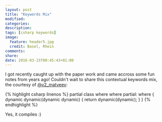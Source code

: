 ```yaml
---
layout: post
title: "Keywords Mix"
modified:
categories: 
description:
tags: [csharp keywords]
image:
  feature: header5.jpg
  credit: Basel, Rhein
comments:
share:
date: 2016-03-15T00:45:43+01:00
---
```

<style type="text/css">
	pre {
		width: 100%;
		border: none;
	}
	figure {
		padding: 0px;
	}
</style>

I got recently caught up with the paper work and came accross some fun notes from years ago! Couldn't wait to share this contextual keywords mix, the courtesy of [@v2_matveev](https://twitter.com/v2_matveev):

{% highlight csharp linenos %}
partial class where<partial> where partial: where<partial>
{
	dynamic dynamic<yield>(dynamic dynamic)
	{
		return dynamic<yield>(dynamic);
	}
}
{% endhighlight %}

Yes, it compiles :) 